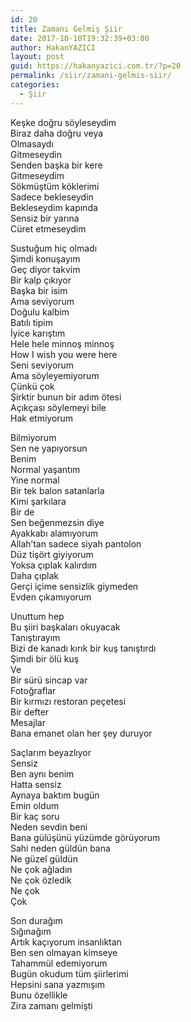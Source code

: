```yaml
---
id: 20
title: Zamanı Gelmiş Şiir
date: 2017-10-10T19:32:39+03:00
author: HakanYAZICI
layout: post
guid: https://hakanyazici.com.tr/?p=20
permalink: /siir/zamani-gelmis-siir/
categories:
  - Şiir
---
```

Keşke doğru söyleseydim  
Biraz daha doğru veya  
Olmasaydı  
Gitmeseydin  
Senden başka bir kere  
Gitmeseydim  
Sökmüştüm köklerimi  
Sadece bekleseydin  
Bekleseydim kapında  
Sensiz bir yarına  
Cüret etmeseydim

Sustuğum hiç olmadı  
Şimdi konuşayım  
Geç diyor takvim  
Bir kalp çıkıyor  
Başka bir isim  
Ama seviyorum  
Doğulu kalbim  
Batılı tipim  
İyice karıştım  
Hele hele minnoş minnoş  
How I wish you were here  
Seni seviyorum  
Ama söyleyemiyorum  
Çünkü çok  
Şirktir bunun bir adım ötesi  
Açıkçası söylemeyi bile  
Hak etmiyorum

Bilmiyorum  
Sen ne yapıyorsun  
Benim  
Normal yaşantım  
Yine normal  
Bir tek balon satanlarla  
Kimi şarkılara  
Bir de  
Sen beğenmezsin diye  
Ayakkabı alamıyorum  
Allah&#8217;tan sadece siyah pantolon  
Düz tişört giyiyorum  
Yoksa çıplak kalırdım  
Daha çıplak  
Gerçi içime sensizlik giymeden  
Evden çıkamıyorum

Unuttum hep  
Bu şiiri başkaları okuyacak  
Tanıştırayım  
Bizi de kanadı kırık bir kuş tanıştırdı  
Şimdi bir ölü kuş  
Ve  
Bir sürü sincap var  
Fotoğraflar  
Bir kırmızı restoran peçetesi  
Bir defter  
Mesajlar  
Bana emanet olan her şey duruyor

Saçlarım beyazlıyor  
Sensiz  
Ben aynı benim  
Hatta sensiz  
Aynaya baktım bugün  
Emin oldum  
Bir kaç soru  
Neden sevdin beni  
Bana gülüşünü yüzümde görüyorum  
Sahi neden güldün bana  
Ne güzel güldün  
Ne çok ağladın  
Ne çok özledik  
Ne çok  
Çok

Son durağım  
Sığınağım  
Artık kaçıyorum insanlıktan  
Ben sen olmayan kimseye  
Tahammül edemiyorum  
Bugün okudum tüm şiirlerimi  
Hepsini sana yazmışım  
Bunu özellikle  
Zira zamanı gelmişti